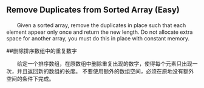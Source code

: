 ## Remove Duplicates from Sorted Array (Easy)

　　Given a sorted array, remove the duplicates in place such that each element appear only once and return the new length.
Do not allocate extra space for another array, you must do this in place with constant memory.

##删除排序数组中的重复数字

　　给定一个排序数组，在原数组中删除重复出现的数字，使得每个元素只出现一次，并且返回新的数组的长度。
不要使用额外的数组空间，必须在原地没有额外空间的条件下完成。
